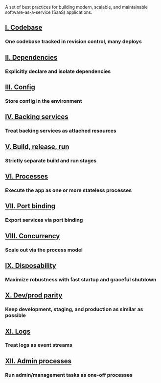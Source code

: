 A set of best practices for building modern, scalable, and maintainable software-as-a-service (SaaS) applications.

## [I. Codebase](https://12factor.net/codebase)

### One codebase tracked in revision control, many deploys

## [II. Dependencies](https://12factor.net/dependencies)

### Explicitly declare and isolate dependencies

## [III. Config](https://12factor.net/config)

### Store config in the environment

## [IV. Backing services](https://12factor.net/backing-services)

### Treat backing services as attached resources

## [V. Build, release, run](https://12factor.net/build-release-run)

### Strictly separate build and run stages

## [VI. Processes](https://12factor.net/processes)

### Execute the app as one or more stateless processes

## [VII. Port binding](https://12factor.net/port-binding)

### Export services via port binding

## [VIII. Concurrency](https://12factor.net/concurrency)

### Scale out via the process model

## [IX. Disposability](https://12factor.net/disposability)

### Maximize robustness with fast startup and graceful shutdown

## [X. Dev/prod parity](https://12factor.net/dev-prod-parity)

### Keep development, staging, and production as similar as possible

## [XI. Logs](https://12factor.net/logs)

### Treat logs as event streams

## [XII. Admin processes](https://12factor.net/admin-processes)

### Run admin/management tasks as one-off processes